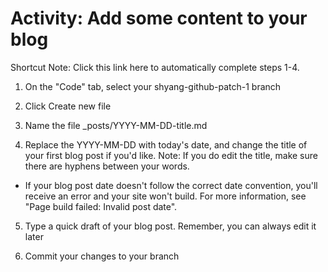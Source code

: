 # Activity: Add some content to your blog
Shortcut Note: Click this link here to automatically complete steps 1-4.

1. On the "Code" tab, select your shyang-github-patch-1 branch

2. Click Create new file

3. Name the file _posts/YYYY-MM-DD-title.md

4. Replace the YYYY-MM-DD with today's date, and change the title of your first blog post if you'd like. Note: If you do edit the title, make sure there are hyphens between your words.

  * If your blog post date doesn't follow the correct date convention, you'll receive an error and your site won't build. For more information, see "Page build failed: Invalid post date".
5. Type a quick draft of your blog post. Remember, you can always edit it later

6. Commit your changes to your branch
